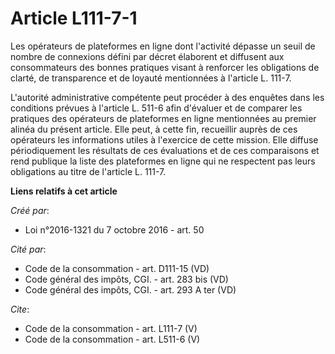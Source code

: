 # Article L111-7-1

Les opérateurs de plateformes en ligne dont l'activité dépasse un seuil de nombre de connexions défini par décret élaborent
et diffusent aux consommateurs des bonnes pratiques visant à renforcer les obligations de clarté, de transparence et de
loyauté mentionnées à l'article L. 111-7. 

L'autorité administrative compétente peut procéder à des enquêtes dans les conditions prévues à l'article L. 511-6 afin
d'évaluer et de comparer les pratiques des opérateurs de plateformes en ligne mentionnées au premier alinéa du présent
article. Elle peut, à cette fin, recueillir auprès de ces opérateurs les informations utiles à l'exercice de cette mission.
Elle diffuse périodiquement les résultats de ces évaluations et de ces comparaisons et rend publique la liste des plateformes
en ligne qui ne respectent pas leurs obligations au titre de l'article L. 111-7.

**Liens relatifs à cet article**

_Créé par_:

  - Loi n°2016-1321 du 7 octobre 2016 - art. 50

_Cité par_:

  - Code de la consommation - art. D111-15 (VD)
  - Code général des impôts, CGI. - art. 283 bis (VD)
  - Code général des impôts, CGI. - art. 293 A ter  (VD)

_Cite_:

  - Code de la consommation - art. L111-7 (V)
  - Code de la consommation - art. L511-6 (V)
